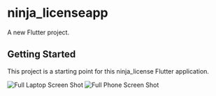 # ninja_licenseapp

A new Flutter project.

## Getting Started

This project is a starting point for this ninja_license Flutter application.

![Full Laptop Screen Shot]()
![Full Phone Screen Shot]()
